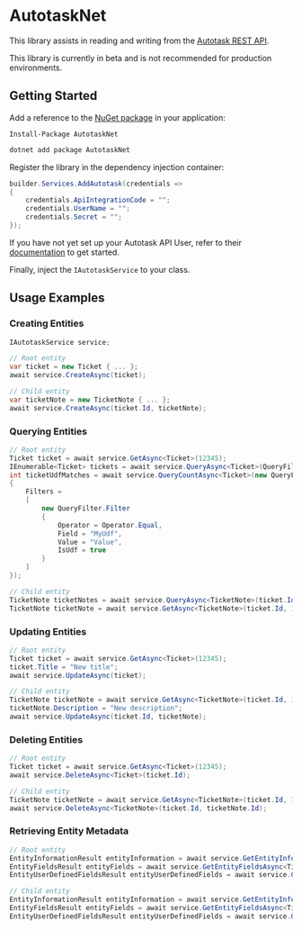 # AutotaskNet

This library assists in reading and writing from the [Autotask REST API](https://autotask.net/help/developerhelp/Content/APIs/REST/REST_API_Home.htm).

This library is currently in beta and is not recommended for production environments.

## Getting Started

Add a reference to the [NuGet package](https://www.nuget.org/packages/AutotaskNet) in your application:
```pwsh
Install-Package AutotaskNet
```

```bash
dotnet add package AutotaskNet
```

Register the library in the dependency injection container:

```c#
builder.Services.AddAutotask(credentials =>
{
    credentials.ApiIntegrationCode = "";
    credentials.UserName = "";
    credentials.Secret = "";
});
```

If you have not yet set up your Autotask API User, refer to their [documentation](https://autotask.net/help/DeveloperHelp/Content/APIs/REST/General_Topics/REST_Security_Auth.htm) to get started.

Finally, inject the `IAutotaskService` to your class.

## Usage Examples

### Creating Entities

```c#
IAutotaskService service;

// Root entity
var ticket = new Ticket { ... };
await service.CreateAsync(ticket);

// Child entity
var ticketNote = new TicketNote { ... };
await service.CreateAsync(ticket.Id, ticketNote);
```

### Querying Entities

```c#
// Root entity
Ticket ticket = await service.GetAsync<Ticket>(12345);
IEnumerable<Ticket> tickets = await service.QueryAsync<Ticket>(QueryFilter.All, 5); // 5 pages of 500 entities
int ticketUdfMatches = await service.QueryCountAsync<Ticket>(new QueryFilter
{
    Filters =
    [
        new QueryFilter.Filter
        {
            Operator = Operator.Equal,
            Field = "MyUdf",
            Value = "Value",
            IsUdf = true
        }
    ]
});

// Child entity
TicketNote ticketNotes = await service.QueryAsync<TicketNote>(ticket.Id);
TicketNote ticketNote = await service.GetAsync<TicketNote>(ticket.Id, 12345);
```

### Updating Entities

```c#
// Root entity
Ticket ticket = await service.GetAsync<Ticket>(12345);
ticket.Title = "New title";
await service.UpdateAsync(ticket);

// Child entity
TicketNote ticketNote = await service.GetAsync<TicketNote>(ticket.Id, 12435);
ticketNote.Description = "New description";
await service.UpdateAsync(ticket.Id, ticketNote);
```

### Deleting Entities

```c#
// Root entity
Ticket ticket = await service.GetAsync<Ticket>(12345);
await service.DeleteAsync<Ticket>(ticket.Id);

// Child entity
TicketNote ticketNote = await service.GetAsync<TicketNote>(ticket.Id, 12435);
await service.DeleteAsync<TicketNote>(ticket.Id, ticketNote.Id);
```

### Retrieving Entity Metadata

```c#
// Root entity
EntityInformationResult entityInformation = await service.GetEntityInformationAsync<Ticket>();
EntityFieldsResult entityFields = await service.GetEntityFieldsAsync<Ticket>();
EntityUserDefinedFieldsResult entityUserDefinedFields = await service.GetEntityUserDefinedFieldsAsync<Ticket>();

// Child entity
EntityInformationResult entityInformation = await service.GetEntityInformationAsync<TicketNote>(ticket.Id);
EntityFieldsResult entityFields = await service.GetEntityFieldsAsync<TicketNote>(ticket.Id);
EntityUserDefinedFieldsResult entityUserDefinedFields = await service.GetEntityUserDefinedFieldsAsync<TicketNote>(ticket.Id);
```
